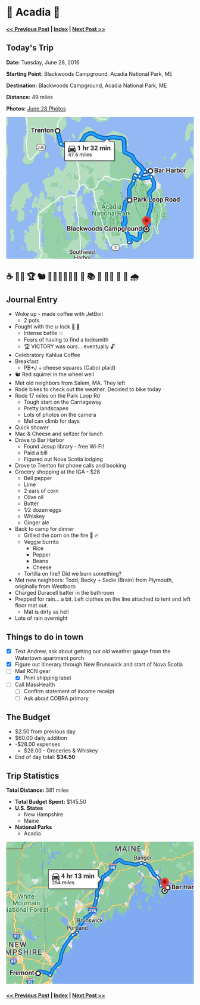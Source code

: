 # 🌲 Acadia 🌲

####  [<< Previous Post](https://jay-d.me/2016RT-06-27) | [Index](https://jay-d.me/2016RT) | [Next Post >>](https://jay-d.me/2016RT-06-29)

## Today's Trip

**Date:** Tuesday, June 28, 2016

**Starting Point:** Blackwoods Campground, Acadia National Park, ME

**Destination:** Blackwoods Campground, Acadia National Park, ME

**Distance:** 49 miles

**Photos:** [June 28 Photos](https://jay-d.me/2016RT-06-28)

![map of acadia](../maps/day/06-28.png "day map")

## ☕️ 🤜🔐 🏆 🐿 🚵🏻‍♀️🚵🏼‍♂ ️🚙 📚 🛒 🌽🔥 🌯 🔋 🌧 

## Journal Entry

* Woke up - made coffee with JetBoil
  * 2 pots
* Fought with the u-lock 🤜 🔐
  * Intense battle 💥
  * Fears of having to find a locksmith
  * 🏆 VICTORY was ours... eventually 🔓
* Celebratory Kahlua Coffee
* Breakfast
  * PB+J + cheese squares (Cabot plaid)
* 🐿 Red squirrel in the wheel well
* Met old neighbors from Salem, MA. They left
* Rode bikes to check out the weather. Decided to bike today
* Rode 17 miles on the Park Loop Rd
  * Tough start on the Carriageway
  * Pretty landscapes
  * Lots of photos on the camera
  * Mel can climb for days
* Quick shower
* Mac & Cheese and seltzer for lunch
* Drove to Bar Harbor
  * Found Jesup library - free Wi-Fi!
  * Paid a bill
  * Figured out Nova Scotia lodging
* Drove to Trenton for phone calls and booking
* Grocery shopping at the IGA - $28
  * Bell pepper
  * Lime
  * 2 ears of corn
  * Olive oil
  * Butter
  * 1/2 dozen eggs
  * Whiskey
  * Ginger ale
* Back to camp for dinner
  * Grilled the corn on the fire 🌽 🔥
  * Veggie burrito
    * Rice
    * Pepper
    * Beans
    * Cheese
  * Tortilla on fire? Did we burn something?
* Met new neighbors: Todd, Becky + Sadie (Brain) from Plymouth, originally from Westboro
* Charged Duracell batter in the bathroom
* Prepped for rain... a bit. Left clothes on the line attached to tent and left floor mat out.
  * Mat is dirty as hell
* Lots of rain overnight

## Things to do in town

* [X] Text Andrew, ask about getting our old weather gauge from the Watertown apartment porch
* [X] Figure out itinerary through New Brunswick and start of Nova Scotia
* [ ] Mail RCN gear
    * [X] Print shipping label
* [ ] Call MassHealth
    * [ ] Confirm statement of income receipt
    * [ ] Ask about COBRA primary

## The Budget

* $2.50 from previous day
* $60.00 daily addition
* -$28.00 expenses
  * $28.00 - Groceries & Whiskey
* End of day total: **$34.50**

## Trip Statistics

**Total Distance:** 381 miles
* **Total Budget Spent:** $145.50
* **U.S. States**
  * New Hampshire
  * Maine
* **National Parks**
  * Acadia

![total trip from fremont to acadia](../maps/total/06-28-total.png "total trip map")

####  [<< Previous Post](https://jay-d.me/2016RT-06-27) | [Index](https://jay-d.me/2016RT) | [Next Post >>](https://jay-d.me/2016RT-06-29)
